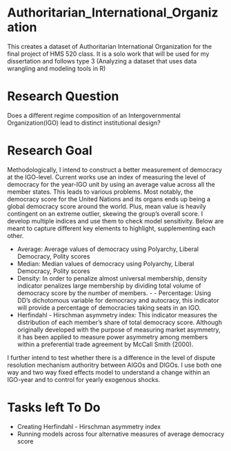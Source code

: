 # Authoritarian_International_Organization
This creates a dataset of Authoritarian International Organization for the final project of HMS 520 class. 
It is a solo work that will be used for my dissertation and follows type 3 (Analyzing a dataset that uses data wrangling and modeling tools in R)

# Research Question
Does a different regime composition of an Intergovernmental Organization(IGO) lead to distinct institutional design?  

# Research Goal
Methodologically, I intend to construct a better measurement of democracy at the IGO-level. Current works use an index of measuring the level of democracy for the year-IGO unit by using an average value across all the member states. This leads to various problems. Most notably, the democracy score for the United Nations and its organs ends up being a global democracy score around the world. Plus, mean value is heavily contingent on an extreme outlier, skewing the group’s overall score. I develop multiple indices and use them to check model sensitivity. Below are meant to capture different key elements to highlight, supplementing each other. 

- Average: Average values of democracy using Polyarchy, Liberal Democracy, Polity scores
- Median: Median values of democracy using Polyarchy, Liberal Democracy, Polity scores
- Density: In order to penalize almost universal membership, density indicator penalizes large membership by dividing total volume of democracy score by the number of members. - - Percentage: Using DD’s dichotomous variable for democracy and autocracy, this indicator will provide a percentage of democracies taking seats in an IGO.
-	Herfindahl - Hirschman asymmetry index: This indicator measures the distribution of each member’s share of total democracy score. Although originally developed with the purpose of measuring market asymmetry, it has been applied to measure power asymmetry among members within a preferential trade agreement by McCall Smith (2000).

I further intend to test whether there is a difference in the level of dispute resolution mechanism authoritry between AIGOs and DIGOs. I use both one way and two way fixed effects model to understand a change within an IGO-year and to control for yearly exogenous shocks.

# Tasks left To Do
- Creating Herfindahl - Hirschman asymmetry index
- Running models across four alternative measures of average democracy score
